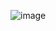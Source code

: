 ![image](https://github.com/NicolasCernadas/Programas-C-/assets/144465221/1e8f8581-e17a-457a-9a11-fbdce911bc36)
